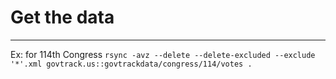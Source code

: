 # Get the data
---------------
Ex: for 114th Congress
`rsync -avz --delete --delete-excluded --exclude '*'.xml govtrack.us::govtrackdata/congress/114/votes .`
